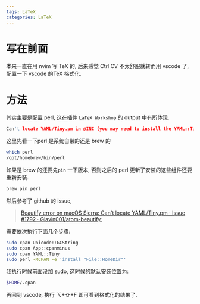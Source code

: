 ```yaml
---
tags: LaTeX
categories: LaTeX
---
```




# 写在前面



本来一直在用 nvim 写 TeX 的, 后来感觉 Ctrl CV 不太舒服就转而用 vscode 了, 配置一下 vscode 的TeX 格式化. 

# 方法

其实主要是配置 perl, 这在插件 `LaTeX Workshop` 的 output 中有所体现.

```c
Can't locate YAML/Tiny.pm in @INC (you may need to install the YAML::Tiny module)
```

这里先看一下perl 是系统自带的还是 brew 的

```bash
which perl
/opt/homebrew/bin/perl
```

如果是 brew 的还要先`pin` 一下版本, 否则之后的 perl 更新了安装的这些组件还要重新安装.

```bash
brew pin perl
```

然后参考了 github 的 issue, 

>   [Beautify error on macOS Sierra: Can't locate YAML/Tiny.pm · Issue #1792 · Glavin001/atom-beautify](https://github.com/Glavin001/atom-beautify/issues/1792#issuecomment-327071117);

需要依次执行下面几个步骤:

```bash
sudo cpan Unicode::GCString
sudo cpan App::cpanminus
sudo cpan YAML::Tiny
sudo perl -MCPAN -e 'install "File::HomeDir"'
```

我执行时候前面没加 sudo, 这时候的默认安装位置为:

```bash
$HOME/.cpan
```

再回到 vscode, 执行 ⌥+⇧+F 即可看到格式化的结果了. 
